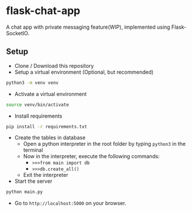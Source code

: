 # flask-chat-app
A chat app with private messaging feature(WIP), implemented using Flask-SocketIO.

## Setup
* Clone / Download this repository
* Setup a virtual environment (Optional, but recommended)
```bash
python3 -m venv venv
```
* Activate a virtual environment
```bash
source venv/bin/activate
```
* Install requirements
```bash
pip install -r requirements.txt
```
* Create the tables in database
  * Open a python interpreter in the root folder by typing ```python3``` in the terminal
  * Now in the interpreter, execute the following commands:
    * ```>>>from main import db```
    * ```>>>db.create_all()```
  * Exit the interpreter
* Start the server
```bash
python main.py
```
* Go to `http://localhost:5000` on your browser.
